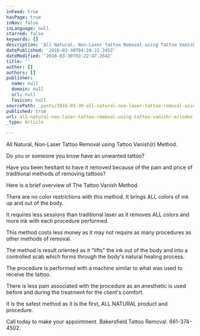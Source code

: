 ```yaml
---
inFeed: true
hasPage: true
inNav: false
inLanguage: null
starred: false
keywords: []
description: 'All Natural, Non-Laser Tattoo Removal using Tattoo Vanish® Method.'
datePublished: '2016-03-30T04:28:22.345Z'
dateModified: '2016-03-30T03:22:47.264Z'
title: ''
author: []
authors: []
publisher:
  name: null
  domain: null
  url: null
  favicon: null
sourcePath: _posts/2016-03-30-all-natural-non-laser-tattoo-removal-using-tattoo-vanishr-m.md
published: true
url: all-natural-non-laser-tattoo-removal-using-tattoo-vanishr-m/index.html
_type: Article

---
```

All Natural, Non-Laser Tattoo Removal using Tattoo Vanish(r) Method.

Do you or someone you know have an unwanted tattoo?

Have you been hesitant to have it removed because of the pain and price of traditional methods of removing tattoos?

Here is a brief overview of The Tattoo Vanish Method.

There are no color restrictions with this method. It brings ALL colors of ink up and out of the body.

It requires less sessions than traditional laser as it removes ALL colors and more ink with each procedure performed.

This method costs less money as it may not require as many procedures as other methods of removal.

The method is result oriented as it "lifts" the ink out of the body and into a controlled scab which forms through the body's natural healing process.

The procedure is performed with a machine similar to what was used to receive the tattoo.

There is less pain associated with the procedure as an anesthetic is used before and during the treatment for the client's comfort.

It is the safest method as it is the first, ALL NATURAL product and procedure.

Call today to make your appointment. Bakersfield Tattoo Removal. 661-374-4502\.